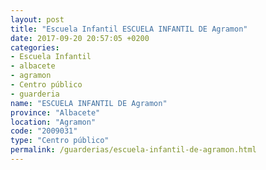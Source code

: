 ```yaml
---
layout: post
title: "Escuela Infantil ESCUELA INFANTIL DE Agramon"
date: 2017-09-20 20:57:05 +0200
categories:
- Escuela Infantil
- albacete
- agramon
- Centro público
- guarderia
name: "ESCUELA INFANTIL DE Agramon"
province: "Albacete"
location: "Agramon"
code: "2009031"
type: "Centro público"
permalink: /guarderias/escuela-infantil-de-agramon.html
---
```

